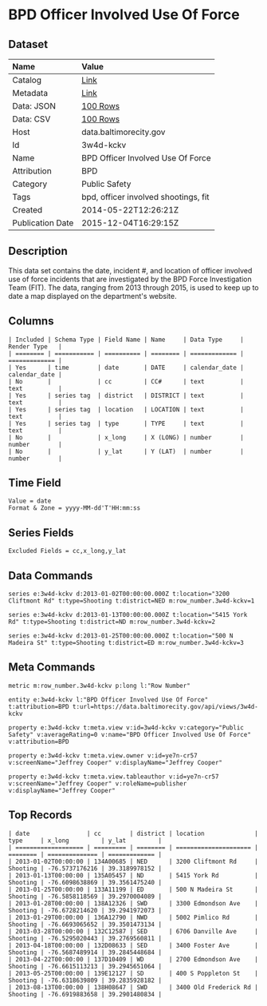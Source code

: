 # BPD Officer Involved Use Of Force

## Dataset

| Name | Value |
| :--- | :---- |
| Catalog | [Link](https://catalog.data.gov/dataset/2013-2014-bpd-officer-involved-shootings-bcf3c) |
| Metadata | [Link](https://data.baltimorecity.gov/api/views/3w4d-kckv) |
| Data: JSON | [100 Rows](https://data.baltimorecity.gov/api/views/3w4d-kckv/rows.json?max_rows=100) |
| Data: CSV | [100 Rows](https://data.baltimorecity.gov/api/views/3w4d-kckv/rows.csv?max_rows=100) |
| Host | data.baltimorecity.gov |
| Id | 3w4d-kckv |
| Name | BPD Officer Involved Use Of Force |
| Attribution | BPD |
| Category | Public Safety |
| Tags | bpd, officer involved shootings, fit |
| Created | 2014-05-22T12:26:21Z |
| Publication Date | 2015-12-04T16:29:15Z |

## Description

This data set contains the date, incident #, and location of officer involved use of force incidents that are investigated by the BPD Force Investigation Team (FIT).  The data, ranging from 2013 through 2015, is used to keep up to date a map displayed on the department's website.

## Columns

```ls
| Included | Schema Type | Field Name | Name     | Data Type     | Render Type   |
| ======== | =========== | ========== | ======== | ============= | ============= |
| Yes      | time        | date       | DATE     | calendar_date | calendar_date |
| No       |             | cc         | CC#      | text          | text          |
| Yes      | series tag  | district   | DISTRICT | text          | text          |
| Yes      | series tag  | location   | LOCATION | text          | text          |
| Yes      | series tag  | type       | TYPE     | text          | text          |
| No       |             | x_long     | X (LONG) | number        | number        |
| No       |             | y_lat      | Y (LAT)  | number        | number        |
```

## Time Field

```ls
Value = date
Format & Zone = yyyy-MM-dd'T'HH:mm:ss
```

## Series Fields

```ls
Excluded Fields = cc,x_long,y_lat
```

## Data Commands

```ls
series e:3w4d-kckv d:2013-01-02T00:00:00.000Z t:location="3200 Cliftmont Rd" t:type=Shooting t:district=NED m:row_number.3w4d-kckv=1

series e:3w4d-kckv d:2013-01-13T00:00:00.000Z t:location="5415 York Rd" t:type=Shooting t:district=ND m:row_number.3w4d-kckv=2

series e:3w4d-kckv d:2013-01-25T00:00:00.000Z t:location="500 N Madeira St" t:type=Shooting t:district=ED m:row_number.3w4d-kckv=3
```

## Meta Commands

```ls
metric m:row_number.3w4d-kckv p:long l:"Row Number"

entity e:3w4d-kckv l:"BPD Officer Involved Use Of Force" t:attribution=BPD t:url=https://data.baltimorecity.gov/api/views/3w4d-kckv

property e:3w4d-kckv t:meta.view v:id=3w4d-kckv v:category="Public Safety" v:averageRating=0 v:name="BPD Officer Involved Use Of Force" v:attribution=BPD

property e:3w4d-kckv t:meta.view.owner v:id=ye7n-cr57 v:screenName="Jeffrey Cooper" v:displayName="Jeffrey Cooper"

property e:3w4d-kckv t:meta.view.tableauthor v:id=ye7n-cr57 v:screenName="Jeffrey Cooper" v:roleName=publisher v:displayName="Jeffrey Cooper"
```

## Top Records

```ls
| date                | cc        | district | location              | type     | x_long         | y_lat         | 
| =================== | ========= | ======== | ===================== | ======== | ============== | ============= | 
| 2013-01-02T00:00:00 | 134A00685 | NED      | 3200 Cliftmont Rd     | Shooting | -76.5737176216 | 39.3189978152 | 
| 2013-01-13T00:00:00 | 135A05457 | ND       | 5415 York Rd          | Shooting | -76.6098638869 | 39.3561475240 | 
| 2013-01-25T00:00:00 | 133A11199 | ED       | 500 N Madeira St      | Shooting | -76.5858118569 | 39.2970004089 | 
| 2013-01-28T00:00:00 | 138A12326 | SWD      | 3300 Edmondson Ave    | Shooting | -76.6728214620 | 39.2941972073 | 
| 2013-01-29T00:00:00 | 136A12790 | NWD      | 5002 Pimlico Rd       | Shooting | -76.6693065652 | 39.3501473134 | 
| 2013-03-28T00:00:00 | 132C12587 | SED      | 6706 Danville Ave     | Shooting | -76.5295020443 | 39.2769560811 | 
| 2013-04-18T00:00:00 | 132D08633 | SED      | 3400 Foster Ave       | Shooting | -76.5687489914 | 39.2845448684 | 
| 2013-04-22T00:00:00 | 137D10409 | WD       | 2700 Edmondson Ave    | Shooting | -76.6615113213 | 39.2945651064 | 
| 2013-05-25T00:00:00 | 139E12127 | SD       | 400 S Poppleton St    | Shooting | -76.6318639809 | 39.2835928182 | 
| 2013-08-13T00:00:00 | 138H08647 | SWD      | 3400 Old Frederick Rd | Shooting | -76.6919883658 | 39.2901480834 | 
```